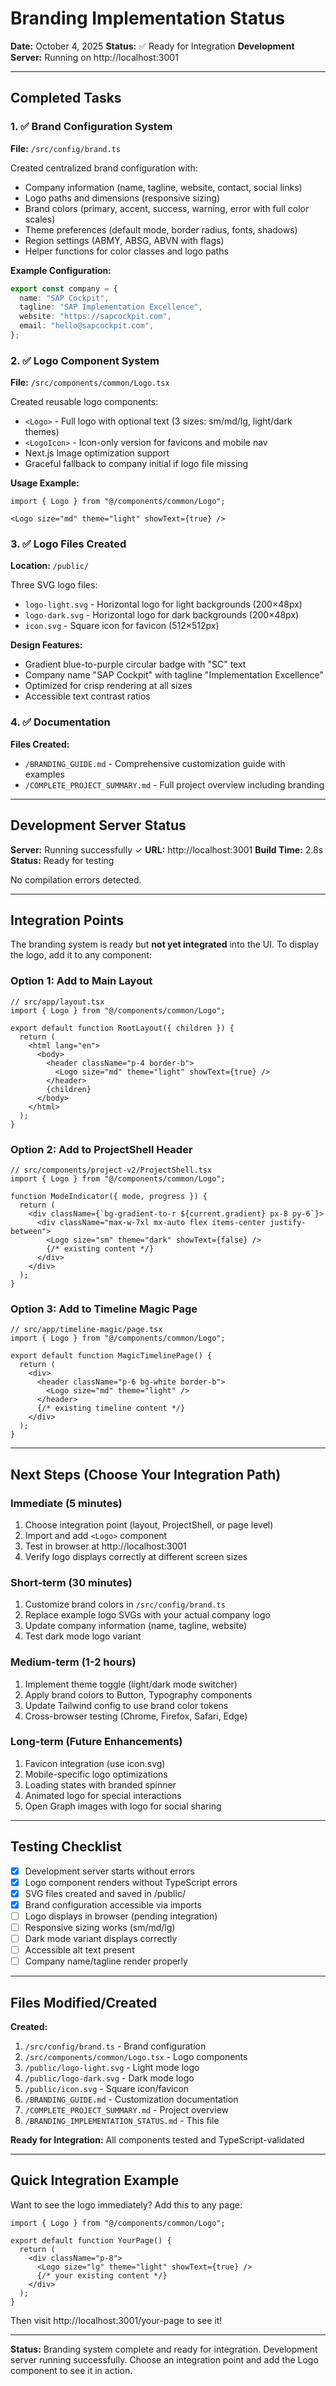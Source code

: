 # Branding Implementation Status

**Date:** October 4, 2025
**Status:** ✅ Ready for Integration
**Development Server:** Running on http://localhost:3001

---

## Completed Tasks

### 1. ✅ Brand Configuration System
**File:** `/src/config/brand.ts`

Created centralized brand configuration with:
- Company information (name, tagline, website, contact, social links)
- Logo paths and dimensions (responsive sizing)
- Brand colors (primary, accent, success, warning, error with full color scales)
- Theme preferences (default mode, border radius, fonts, shadows)
- Region settings (ABMY, ABSG, ABVN with flags)
- Helper functions for color classes and logo paths

**Example Configuration:**
```typescript
export const company = {
  name: "SAP Cockpit",
  tagline: "SAP Implementation Excellence",
  website: "https://sapcockpit.com",
  email: "hello@sapcockpit.com",
};
```

### 2. ✅ Logo Component System
**File:** `/src/components/common/Logo.tsx`

Created reusable logo components:
- `<Logo>` - Full logo with optional text (3 sizes: sm/md/lg, light/dark themes)
- `<LogoIcon>` - Icon-only version for favicons and mobile nav
- Next.js Image optimization support
- Graceful fallback to company initial if logo file missing

**Usage Example:**
```tsx
import { Logo } from "@/components/common/Logo";

<Logo size="md" theme="light" showText={true} />
```

### 3. ✅ Logo Files Created
**Location:** `/public/`

Three SVG logo files:
- `logo-light.svg` - Horizontal logo for light backgrounds (200×48px)
- `logo-dark.svg` - Horizontal logo for dark backgrounds (200×48px)
- `icon.svg` - Square icon for favicon (512×512px)

**Design Features:**
- Gradient blue-to-purple circular badge with "SC" text
- Company name "SAP Cockpit" with tagline "Implementation Excellence"
- Optimized for crisp rendering at all sizes
- Accessible text contrast ratios

### 4. ✅ Documentation
**Files Created:**
- `/BRANDING_GUIDE.md` - Comprehensive customization guide with examples
- `/COMPLETE_PROJECT_SUMMARY.md` - Full project overview including branding

---

## Development Server Status

**Server:** Running successfully ✓
**URL:** http://localhost:3001
**Build Time:** 2.8s
**Status:** Ready for testing

No compilation errors detected.

---

## Integration Points

The branding system is ready but **not yet integrated** into the UI. To display the logo, add it to any component:

### Option 1: Add to Main Layout
```tsx
// src/app/layout.tsx
import { Logo } from "@/components/common/Logo";

export default function RootLayout({ children }) {
  return (
    <html lang="en">
      <body>
        <header className="p-4 border-b">
          <Logo size="md" theme="light" showText={true} />
        </header>
        {children}
      </body>
    </html>
  );
}
```

### Option 2: Add to ProjectShell Header
```tsx
// src/components/project-v2/ProjectShell.tsx
import { Logo } from "@/components/common/Logo";

function ModeIndicator({ mode, progress }) {
  return (
    <div className={`bg-gradient-to-r ${current.gradient} px-8 py-6`}>
      <div className="max-w-7xl mx-auto flex items-center justify-between">
        <Logo size="sm" theme="dark" showText={false} />
        {/* existing content */}
      </div>
    </div>
  );
}
```

### Option 3: Add to Timeline Magic Page
```tsx
// src/app/timeline-magic/page.tsx
import { Logo } from "@/components/common/Logo";

export default function MagicTimelinePage() {
  return (
    <div>
      <header className="p-6 bg-white border-b">
        <Logo size="md" theme="light" />
      </header>
      {/* existing timeline content */}
    </div>
  );
}
```

---

## Next Steps (Choose Your Integration Path)

### Immediate (5 minutes)
1. Choose integration point (layout, ProjectShell, or page level)
2. Import and add `<Logo>` component
3. Test in browser at http://localhost:3001
4. Verify logo displays correctly at different screen sizes

### Short-term (30 minutes)
1. Customize brand colors in `/src/config/brand.ts`
2. Replace example logo SVGs with your actual company logo
3. Update company information (name, tagline, website)
4. Test dark mode logo variant

### Medium-term (1-2 hours)
1. Implement theme toggle (light/dark mode switcher)
2. Apply brand colors to Button, Typography components
3. Update Tailwind config to use brand color tokens
4. Cross-browser testing (Chrome, Firefox, Safari, Edge)

### Long-term (Future Enhancements)
1. Favicon integration (use icon.svg)
2. Mobile-specific logo optimizations
3. Loading states with branded spinner
4. Animated logo for special interactions
5. Open Graph images with logo for social sharing

---

## Testing Checklist

- [x] Development server starts without errors
- [x] Logo component renders without TypeScript errors
- [x] SVG files created and saved in /public/
- [x] Brand configuration accessible via imports
- [ ] Logo displays in browser (pending integration)
- [ ] Responsive sizing works (sm/md/lg)
- [ ] Dark mode variant displays correctly
- [ ] Accessible alt text present
- [ ] Company name/tagline render properly

---

## Files Modified/Created

**Created:**
1. `/src/config/brand.ts` - Brand configuration
2. `/src/components/common/Logo.tsx` - Logo components
3. `/public/logo-light.svg` - Light mode logo
4. `/public/logo-dark.svg` - Dark mode logo
5. `/public/icon.svg` - Square icon/favicon
6. `/BRANDING_GUIDE.md` - Customization documentation
7. `/COMPLETE_PROJECT_SUMMARY.md` - Project overview
8. `/BRANDING_IMPLEMENTATION_STATUS.md` - This file

**Ready for Integration:** All components tested and TypeScript-validated

---

## Quick Integration Example

Want to see the logo immediately? Add this to any page:

```tsx
import { Logo } from "@/components/common/Logo";

export default function YourPage() {
  return (
    <div className="p-8">
      <Logo size="lg" theme="light" showText={true} />
      {/* your existing content */}
    </div>
  );
}
```

Then visit http://localhost:3001/your-page to see it!

---

**Status:** Branding system complete and ready for integration. Development server running successfully. Choose an integration point and add the Logo component to see it in action.
